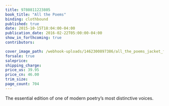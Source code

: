 ```yaml
---
title: 9780811223805
book_title: "All the Poems"
binding: clothbound
published: true
date: 2015-10-15T18:04:00-04:00
publication_date: 2016-02-22T05:00:00-04:00
show_in_forthcoming: true
contributors:

cover_image_path: /webhook-uploads/1462300897386/all_the_poems_jacket_final.jpg
forsale: true
saleprice:
shipping_charge:
price_us: 39.95
price_cn: 46.00
trim_size:
page_count: 704
---
```

The essential edition of one of modern poetry’s most distinctive voices.

